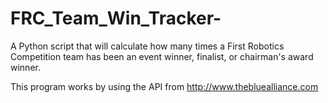 FRC_Team_Win_Tracker-
=====================

A Python script that will calculate how many times a First Robotics Competition team has been an event winner, finalist, or chairman's award winner.

This program works by using the API from http://www.thebluealliance.com

